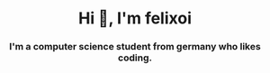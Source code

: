 <h1 align="center">Hi 👋, I'm felixoi</h1>
<h3 align="center">I'm a computer science student from germany who likes coding.</h3>

